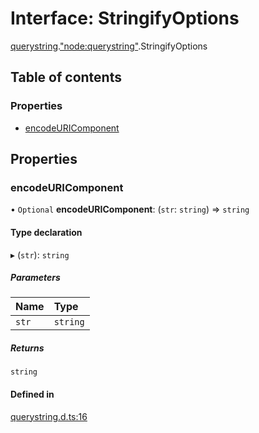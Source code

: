 # Interface: StringifyOptions

[querystring](../modules/querystring.md).["node:querystring"](../modules/querystring._node_querystring_.md).StringifyOptions

## Table of contents

### Properties

- [encodeURIComponent](querystring._node_querystring_.StringifyOptions.md#encodeuricomponent)

## Properties

### encodeURIComponent

• `Optional` **encodeURIComponent**: (`str`: `string`) => `string`

#### Type declaration

▸ (`str`): `string`

##### Parameters

| Name | Type |
| :------ | :------ |
| `str` | `string` |

##### Returns

`string`

#### Defined in

[querystring.d.ts:16](https://github.com/goodcodedev/bun-types/blob/8bd1b3a/querystring.d.ts#L16)
